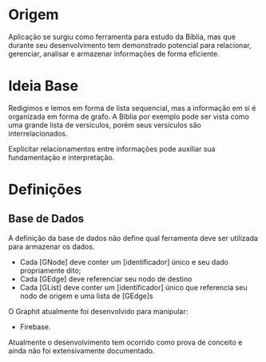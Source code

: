 # Origem
Aplicação se surgiu como ferramenta para estudo da Bíblia, mas que durante seu desenvolvimento tem demonstrado potencial para relacionar, gerenciar, analisar e armazenar informações de forma eficiente.

# Ideia Base
Redigimos e lemos em forma de lista sequencial, mas a informação em si é organizada em forma de grafo. A Bíblia por exemplo pode ser vista como uma grande lista de versículos, porém seus versículos são interrelacionados.

Explicitar relacionamentos entre informações pode auxiliar sua fundamentação e interpretação.

# Definições
## Base de Dados

A definição da base de dados não define qual ferramenta deve ser utilizada para armazenar os dados.
- Cada [GNode] deve conter um [identificador] único e seu dado propriamente dito;
- Cada [GEdge] deve referenciar seu nodo de destino
- Cada [GList] deve conter um [identificador] único que referencia seu nodo de origem e uma lista de [GEdge]s

O Graphit atualmente foi desenvolvido para manipular:
- Firebase.

Atualmente o desenvolvimento tem ocorrido como prova de conceito e ainda não foi extensivamente documentado.
